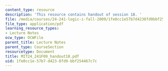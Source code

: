 ```yaml
---
content_type: resource
description: 'This resource contains handout of session 18. '
file: /media/courses/24-241-logic-i-fall-2009/1fe0cc1e57b7d4238fd9bbf254467c7c_MIT24_241F09_handout18.pdf
file_type: application/pdf
learning_resource_types:
- Lecture Notes
ocw_type: OCWFile
parent_title: Lecture Notes
parent_type: CourseSection
resourcetype: Document
title: MIT24_241F09_handout18.pdf
uid: 1fe0cc1e-57b7-d423-8fd9-bbf254467c7c
---
```

